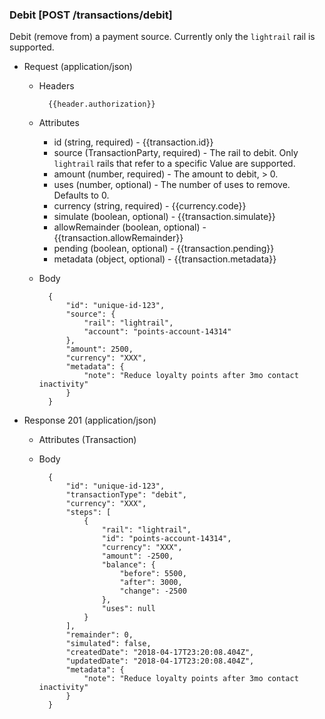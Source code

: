 ### Debit [POST /transactions/debit]

Debit (remove from) a payment source.  Currently only the `lightrail` rail is supported.

+ Request (application/json)

    + Headers
    
            {{header.authorization}}
        
    + Attributes
        + id (string, required) - {{transaction.id}}
        + source (TransactionParty, required) - The rail to debit.  Only `lightrail` rails that refer to a specific Value are supported.
        + amount (number, required) - The amount to debit, > 0.
        + uses (number, optional) - The number of uses to remove.  Defaults to 0.
        + currency (string, required) - {{currency.code}}
        + simulate (boolean, optional) - {{transaction.simulate}}
        + allowRemainder (boolean, optional) - {{transaction.allowRemainder}}
        + pending (boolean, optional) - {{transaction.pending}}
        + metadata (object, optional) - {{transaction.metadata}}

    + Body

            {
                "id": "unique-id-123",
                "source": {
                    "rail": "lightrail",
                    "account": "points-account-14314"
                },
                "amount": 2500,
                "currency": "XXX",
                "metadata": {
                    "note": "Reduce loyalty points after 3mo contact inactivity"
                }
            }
    
+ Response 201 (application/json)
    + Attributes (Transaction)

    + Body

            {
                "id": "unique-id-123",
                "transactionType": "debit",
                "currency": "XXX",
                "steps": [
                    {
                        "rail": "lightrail",
                        "id": "points-account-14314",
                        "currency": "XXX",
                        "amount": -2500,
                        "balance": {
                            "before": 5500,
                            "after": 3000,
                            "change": -2500
                        },
                        "uses": null
                    }
                ],
                "remainder": 0,
                "simulated": false,
                "createdDate": "2018-04-17T23:20:08.404Z",
                "updatedDate": "2018-04-17T23:20:08.404Z",
                "metadata": {
                    "note": "Reduce loyalty points after 3mo contact inactivity"
                }
            }
